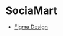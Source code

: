 # SociaMart
 
- [Figma Design](https://www.figma.com/design/CCpOfJ8bBb1QnOpGBerVNJ/SociaMart?node-id=0-1&t=nWqCfV0oSfeIi49E-1)

